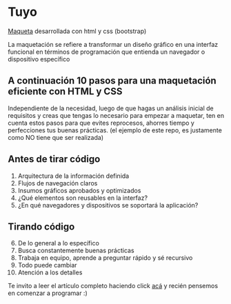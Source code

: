 # Tuyo
[Maqueta](https://tuyo-latam.netlify.app/) desarrollada con html y css (bootstrap)

La maquetación se refiere a transformar un diseño gráfico en una interfaz funcional en términos de programación que entienda un navegador o dispositivo específico



## A continuación 10 pasos para una maquetación eficiente con HTML y CSS 
Independiente de la necesidad, luego de que hagas un análisis inicial de requisitos y creas que tengas lo necesario para empezar a maquetar, ten en cuenta estos pasos para que evites reprocesos, ahorres tiempo y perfecciones tus buenas prácticas.
(el ejemplo de este repo, es justamente como NO tiene que ser realizada)


## Antes de tirar código

 1. Arquitectura de la información definida
 2. Flujos de navegación claros
 3. Insumos gráficos aprobados y optimizados
 4. ¿Qué elementos son reusables en la interfaz?
 5. ¿En qué navegadores y dispositivos se soportará la aplicación?
 
 ## Tirando código
 
 6. De lo general a lo específico
 7. Busca constantemente buenas prácticas
 8. Trabaja en equipo, aprende a preguntar rápido y sé recursivo
 9. Todo puede cambiar
 10. Atención a los detalles
 
 Te invito a leer el artículo completo haciendo click [acá](https://www.pragma.com.co/academia/lecciones/10-pasos-para-una-maquetacion-eficiente-con-html-y-css#:~:text=La%20maquetaci%C3%B3n%20o%20diagramaci%C3%B3n%20web,un%20navegador%20o%20dispositivo%20espec%C3%ADfico.) y recién pensemos en comenzar a programar :) 
